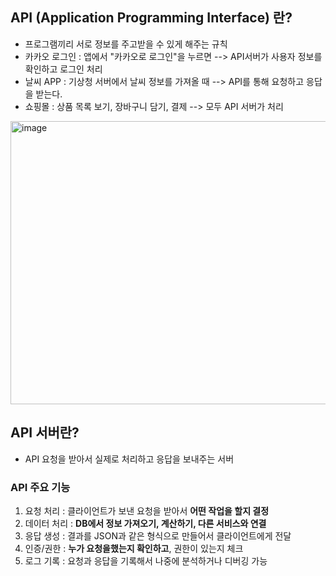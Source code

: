## API (Application Programming Interface) 란? 
- 프로그램끼리 서로 정보를 주고받을 수 있게 해주는 규칙
- 카카오 로그인 : 앱에서 "카카오로 로그인"을 누르면    --> API서버가 사용자 정보를 확인하고 로그인 처리
- 날씨 APP     : 기상청 서버에서 날씨 정보를 가져올 때 --> API를 통해 요청하고 응답을 받는다.
- 쇼핑몰       : 상품 목록 보기, 장바구니 담기, 결제   --> 모두 API 서버가 처리 

<img width="995" height="453" alt="image" src="https://github.com/user-attachments/assets/57bdbff5-5dfe-42f7-9177-7b9e7c34ddf8" />


## API 서버란?
- API 요청을 받아서 실제로 처리하고 응답을 보내주는 서버

### API 주요 기능 
1. 요청 처리 : 클라이언트가 보낸 요청을 받아서 **어떤 작업을 할지 결정**
2. 데이터 처리 : **DB에서 정보 가져오기, 계산하기, 다른 서비스와 연결**
3. 응답 생성 : 결과를 JSON과 같은 형식으로 만들어서 클라이언트에게 전달
4. 인증/권한 : **누가 요청을했는지 확인하고**, 권한이 있는지 체크
5. 로그 기록 : 요청과 응답을 기록해서 나중에 분석하거나 디버깅 가능


